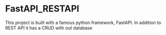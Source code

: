 # FastAPI_RESTAPI
This project is built with a famous python framework, FastAPI. In addition to REST API it has a CRUD with out database
